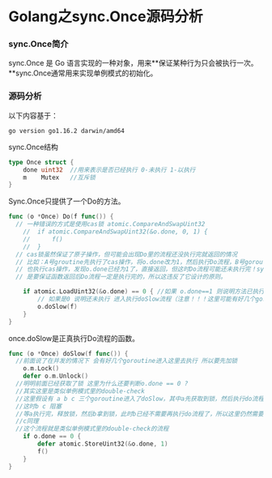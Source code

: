 # Golang之sync.Once源码分析

### sync.Once简介

sync.Once 是 Go 语言实现的一种对象，用来**保证某种行为只会被执行一次。**sync.Once通常用来实现单例模式的初始化。

### 源码分析

以下内容基于：

```shell
go version go1.16.2 darwin/amd64
```

sync.Once结构

```go
type Once struct {
	done uint32  //用来表示是否已经执行 0-未执行 1-以执行
	m    Mutex   //互斥锁
}
```

Sync.Once只提供了一个Do的方法。

```go
func (o *Once) Do(f func()) {
  // 一种错误的方式是使用cas锁 atomic.CompareAndSwapUint32
	//	if atomic.CompareAndSwapUint32(&o.done, 0, 1) {
	//		f()
	//	}
  // cas锁虽然保证了原子操作，但可能会出现Do里的流程还没执行完就返回的情况
  // 比如：A号groutine先执行了cas操作，将o.done改为1，然后执行Do流程，B号goroutine
  // 也执行cas操作，发现o.done已经为1了，直接返回，但这时Do流程可能还未执行完！sync.Once
  // 是要保证函数返回后Do流程一定是执行完的，所以这违反了它设计的原则。

	if atomic.LoadUint32(&o.done) == 0 { //如果 o.done==1 则说明方法已执行 直接返回 
		// 如果是0 说明还未执行 进入执行doSlow流程（注意！！！这里可能有好几个goroutine进入这里去执行）
		o.doSlow(f)
	}
}
```

once.doSlow是正真执行Do流程的函数。

```go
func (o *Once) doSlow(f func()) {
  //前面说了在并发的情况下 会有好几个goroutine进入这里去执行 所以要先加锁
	o.m.Lock()
	defer o.m.Unlock()
  //明明前面已经获取了锁 这里为什么还要判断o.done == 0 ?
  //其实这里是类似单例模式里的double-check
  //这里假设有 a b c 三个goroutine进入了doSlow，其中a先获取到锁，然后执行do流程
  //这时b c 阻塞
  //等a执行完，释放锁，然后b拿到锁，此时b已经不需要再执行do流程了，所以这里仍然需要判断o.done == 0
  //c同理 
  //这个流程就是类似单例模式里的double-check的流程
	if o.done == 0 {
		defer atomic.StoreUint32(&o.done, 1)
		f()
	}
}
```

